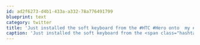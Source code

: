 ```yaml
---
id: ad2f6273-d4b1-433a-a332-78a776491799
blueprint: text
category: twitter
title: 'Just installed the soft keyboard from the #HTC #Hero onto  my #Dream.  This device keeps getting better and better.'
caption: 'Just installed the soft keyboard from the <span class="hashtag hashtag_local">#<a href="http://tweettemp.darylchymko.ca/?tag=htc">HTC</a> <span class="hashtag hashtag_local">#<a href="http://tweettemp.darylchymko.ca/?tag=hero">Hero</a> onto  my <span class="hashtag hashtag_local">#<a href="http://tweettemp.darylchymko.ca/?tag=dream">Dream</a>.  This device keeps getting better and better.'
---
```

